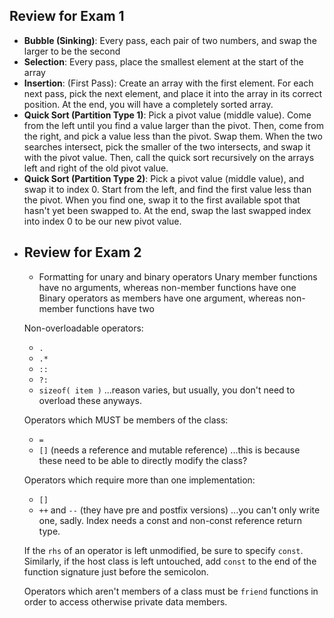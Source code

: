 ## Review for Exam 1
* **Bubble (Sinking)**: Every pass, each pair of two numbers, and swap the larger to be the second
* **Selection**: Every pass, place the smallest element at the start of the array
* **Insertion**: (First Pass): Create an array with the first element. For each next pass, pick the next element, and place it into the array in its correct position. At the end, you will have a completely sorted array.
* **Quick Sort (Partition Type 1)**: Pick a pivot value (middle value). Come from the left until you find a value larger than the pivot. Then, come from the right, and pick a value less than the pivot. Swap them. When the two searches intersect, pick the smaller of the two intersects, and swap it with the pivot value. Then, call the quick sort recursively on the arrays left and right of the old pivot value.
* **Quick Sort (Partition Type 2)**: Pick a pivot value (middle value), and swap it to index 0. Start from the left, and find the first value less than the pivot. When you find one, swap it to the first available spot that hasn't yet been swapped to. At the end, swap the last swapped index into index 0 to be our new pivot value.
- ## Review for Exam 2
  * Formatting for unary and binary operators
  Unary member functions have no arguments, whereas non-member functions have one
  Binary operators as members have one argument, whereas non-member functions have two
  
  Non-overloadable operators:
  * `.`
  * `.*`
  * `::`
  * `?:`
  * `sizeof( item )`
  ...reason varies, but usually, you don't need to overload these anyways.
  
  Operators which MUST be members of the class:
  * `=`
  * `[]` (needs a reference and mutable reference)
  ...this is because these need to be able to directly modify the class?
  
  Operators which require more than one implementation:
  * `[]`
  * `++` and `--` (they have pre and postfix versions)
  ...you can't only write one, sadly. Index needs a const and non-const reference return type.
  
  If the `rhs` of an operator is left unmodified, be sure to specify `const`. Similarly, if the host class is left untouched, add `const` to the end of the function signature just before the semicolon.
  
  Operators which aren't members of a class must be `friend` functions in order to access otherwise private data members.
